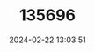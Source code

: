 ---
title: "135696"
category: "Abramis brama"
draft: false
date: 2024-02-22 13:03:51
languages:
  Italian: ["Abramide comune"]
  German: ["Brachse"]
  Dutch; Flemish: ["Brasem"]
  Danish: ["Brasen"]
  Norwegian: ["Brasme"]
  Swedish: ["Braxen"]
  Spanish; Castilian: ["Brema"]
  French: ["Brème commune"]
  Turkish: ["Çapak balığı"]
  Azerbaijani: ["Çapaq"]
  Czech: ["Cejn velký"]
  Croatian: ["Deverika"]
  Hungarian: ["Dévérkeszeg"]
  Finnish: ["Lahna"]
  Estonian: ["Latikas"]
  Polish: ["Leszcz"]
  Welsh: ["Merfog"]
  Lithuanian: ["Paprastasis karšis"]
  Romanian: ["Plătică"]
  Latvian: ["Plaudis"]
  Slovenian: ["Ploščič"]
  Persian: ["ماهی سیم"]
  Greek, Modern (1453-): ["Λεστιά", "Λεστιά"]
  Serbian: ["Деверика"]
  Belarusian: ["Лешч"]
  Russian: ["Лещ"]
  Ukrainian: ["Лящ"]
  Bulgarian: ["Платика"]
  Kazakh: ["Табан балық"]
  Armenian: ["Բրամ"]
  Georgian: ["კაპარჭინა"]
  English: ["Common Bream"]
---
